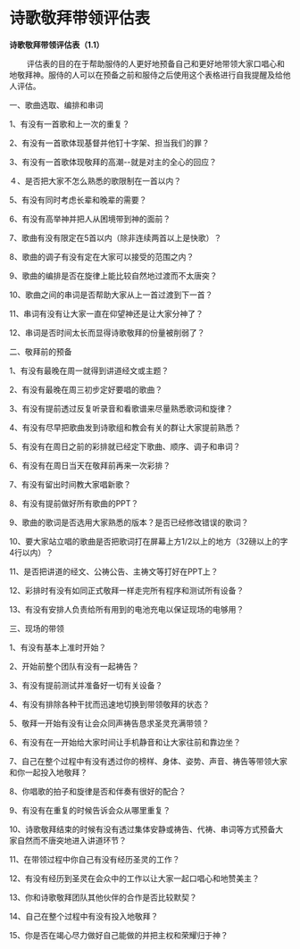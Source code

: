 # 诗歌敬拜带领评估表



<p><strong>诗歌敬拜带领评估表（1.1）</strong></p>

<p><strong>&nbsp;　　</strong>评估表的目的在于帮助服侍的人更好地预备自己和更好地带领大家口唱心和地敬拜神。服侍的人可以在预备之前和服侍之后使用这个表格进行自我提醒及给他人评估。</p>

<p>一、歌曲选取、编排和串词</p>

<p>1、有没有一首歌和上一次的重复？</p>

<p>2、有没有一首歌体现基督并他钉十字架、担当我们的罪？</p>

<p>3、有没有一首歌体现敬拜的高潮--就是对主的全心的回应？&nbsp;</p>

<p>４、是否把大家不怎么熟悉的歌限制在一首以内？</p>

<p>5、有没有同时考虑长辈和晚辈的需要？</p>

<p>6、有没有高举神并把人从困境带到神的面前？</p>

<p>7、歌曲有没有限定在5首以内（除非连续两首以上是快歌）？</p>

<p>8、歌曲的调子有没有定在大家可以接受的范围之内？</p>

<p>9、歌曲的编排是否在旋律上能比较自然地过渡而不太唐突？</p>

<p>10、歌曲之间的串词是否帮助大家从上一首过渡到下一首？</p>

<p>11、串词有没有让大家一直在仰望神还是让大家分神了？</p>

<p>12、串词是否时间太长而显得诗歌敬拜的份量被削弱了？&nbsp;&nbsp;&nbsp;&nbsp;&nbsp;&nbsp;&nbsp;&nbsp;&nbsp;</p>

<p>二、敬拜前的预备</p>

<p>1、有没有最晚在周一就得到讲道经文或主题？</p>

<p>2、有没有最晚在周三初步定好要唱的歌曲？</p>

<p>3、有没有提前透过反复听录音和看歌谱来尽量熟悉歌词和旋律？</p>

<p>4、有没有尽早把歌曲发到诗歌组和教会有关的群让大家提前熟悉？</p>

<p>5、有没有在周日之前的彩排就已经定下歌曲、顺序、调子和串词？</p>

<p>6、有没有在周日当天在敬拜前再来一次彩排？</p>

<p>7、有没有留出时间教大家唱新歌？</p>

<p>8、有没有提前做好所有歌曲的PPT？</p>

<p>9、歌曲的歌词是否选用大家熟悉的版本？是否已经修改错误的歌词？</p>

<p>10、要大家站立唱的歌曲是否把歌词打在屏幕上方1/2以上的地方（32磅以上的字4行以内）？</p>

<p>11、是否把讲道的经文、公祷公告、主祷文等打好在PPT上？</p>

<p>12、彩排时有没有如同正式敬拜一样走完所有程序和测试所有设备？</p>

<p>13、有没有安排人负责给所有用到的电池充电以保证现场的电够用？</p>

<p>三、现场的带领</p>

<p>1、有没有基本上准时开始？</p>

<p>2、开始前整个团队有没有一起祷告？</p>

<p>3、有没有提前测试并准备好一切有关设备？</p>

<p>4、有没有排除各种干扰而迅速地切换到带领敬拜的状态？</p>

<p>5、敬拜一开始有没有让会众同声祷告恳求圣灵充满带领？</p>

<p>6、有没有在一开始给大家时间让手机静音和让大家往前和靠边坐？</p>

<p>7、自己在整个过程中有没有透过你的榜样、身体、姿势、声音、祷告等带领大家和你一起投入地敬拜？</p>

<p>8、你唱歌的拍子和旋律是否和伴奏有很好的配合？</p>

<p>9、有没有在重复的时候告诉会众从哪里重复？</p>

<p>10、诗歌敬拜结束的时候有没有透过集体安静或祷告、代祷、串词等方式预备大家自然而不唐突地进入讲道环节？</p>

<p>11、在带领过程中你自己有没有经历圣灵的工作？</p>

<p>12、有没有经历到圣灵在会众中的工作以让大家一起口唱心和地赞美主？</p>

<p>13、你和诗歌敬拜团队其他伙伴的合作是否比较默契？</p>

<p>14、自己在整个过程中有没有投入地敬拜？</p>

<p>15、你是否在竭心尽力做好自己能做的并把主权和荣耀归于神？</p>